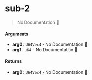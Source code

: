 # sub\-2

> No Documentation 🚧

#### Arguments

- **arg0** : `U64Vec4` \- No Documentation 🚧
- **arg1** : `u64` \- No Documentation 🚧

#### Returns

- **arg0** : `U64Vec4` \- No Documentation 🚧